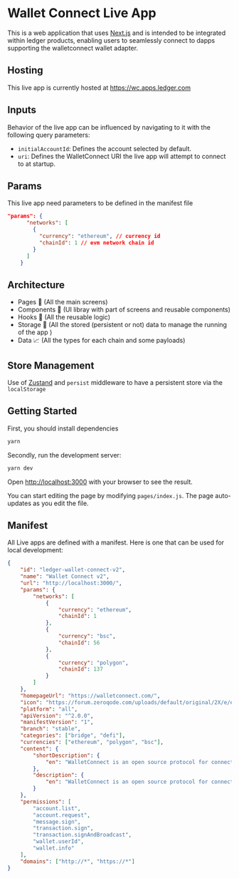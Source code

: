 # Wallet Connect Live App

This is a web application that uses [Next.js](https://nextjs.org/)
and is intended to be integrated within ledger products, enabling users to seamlessly connect to dapps supporting the walletconnect wallet adapter.

## Hosting

This live app is currently hosted at https://wc.apps.ledger.com

## Inputs

Behavior of the live app can be influenced by navigating to it with the following query parameters:

- `initialAccountId`: Defines the account selected by default.
- `uri`: Defines the WalletConnect URI the live app will attempt to connect to at startup.

## Params

This live app need parameters to be defined in the manifest file

```json
"params": {
      "networks": [
        {
          "currency": "ethereum", // currency id
          "chainId": 1 // evm network chain id
        }
      ]
    }
```

## Architecture

- Pages 📝 (All the main screens)
- Components 💄 (UI libray with part of screens and reusable components)
- Hooks 🎣 (All the reusable logic)
- Storage 🛒 (All the stored (persistent or not) data to manage the running of the app )
- Data 📈 (All the types for each chain and some payloads)

## Store Management

Use of [Zustand](https://github.com/pmndrs/zustand) and `persist` middleware to have a persistent store via the `localStorage`

## Getting Started

First, you should install dependencies

```bash
yarn
```

Secondly, run the development server:

```bash
yarn dev
```

Open [http://localhost:3000](http://localhost:3000) with your browser to see the result.

You can start editing the page by modifying `pages/index.js`. The page auto-updates as you edit the file.

## Manifest

All Live apps are defined with a manifest. Here is one that can be used for local development:

```json
{
	"id": "ledger-wallet-connect-v2",
	"name": "Wallet Connect v2",
	"url": "http://localhost:3000/",
	"params": {
		"networks": [
			{
				"currency": "ethereum",
				"chainId": 1
			},
			{
				"currency": "bsc",
				"chainId": 56
			},
			{
				"currency": "polygon",
				"chainId": 137
			}
		]
	},
	"homepageUrl": "https://walletconnect.com/",
	"icon": "https://forum.zeroqode.com/uploads/default/original/2X/e/e363c6521db27335d44c1134d230b8992792dde4.png",
	"platform": "all",
	"apiVersion": "^2.0.0",
	"manifestVersion": "1",
	"branch": "stable",
	"categories": ["bridge", "defi"],
	"currencies": ["ethereum", "polygon", "bsc"],
	"content": {
		"shortDescription": {
			"en": "WalletConnect is an open source protocol for connecting decentralised applications to mobile wallets with QR code scanning or deep linking. V2 introduces new features, including the ability to connect to multiple dapps in parallel with multiple accounts. It's important to note that not all dapps currently support V2"
		},
		"description": {
			"en": "WalletConnect is an open source protocol for connecting decentralised applications to mobile wallets with QR code scanning or deep linking. V2 introduces new features, including the ability to connect to multiple dapps in parallel with multiple accounts. It's important to note that not all dapps currently support V2"
		}
	},
	"permissions": [
		"account.list",
		"account.request",
		"message.sign",
		"transaction.sign",
		"transaction.signAndBroadcast",
		"wallet.userId",
		"wallet.info"
	],
	"domains": ["http://*", "https://*"]
}
```
